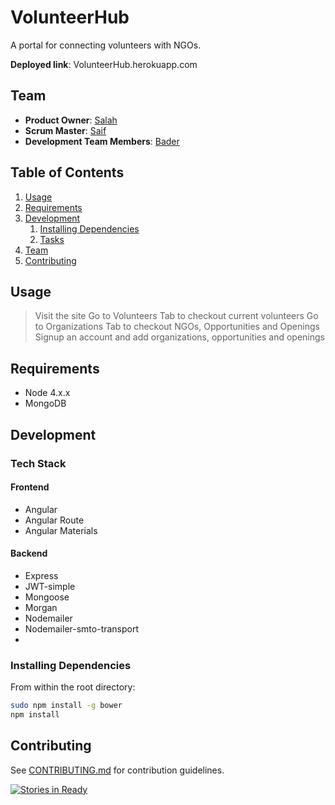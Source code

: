 # VolunteerHub
A portal for connecting volunteers with NGOs.

__Deployed link__: VolunteerHub.herokuapp.com

## Team

  - __Product Owner__: [Salah](https://github.com/salomari1987)
  - __Scrum Master__: [Saif](https://github.com/saifElokour)
  - __Development Team Members__: [Bader](https://github.com/baderkhalifeh)

## Table of Contents

1. [Usage](#Usage)
1. [Requirements](#requirements)
1. [Development](#development)
    1. [Installing Dependencies](#installing-dependencies)
    1. [Tasks](#tasks)
1. [Team](#team)
1. [Contributing](#contributing)

## Usage

> Visit the site
> Go to Volunteers Tab to checkout current volunteers
> Go to Organizations Tab to checkout NGOs, Opportunities and Openings
> Signup an account and add organizations, opportunities and openings

## Requirements

- Node 4.x.x
- MongoDB

## Development
### Tech Stack
#### Frontend

* Angular
* Angular Route
* Angular Materials

#### Backend

* Express
* JWT-simple
* Mongoose
* Morgan
* Nodemailer
* Nodemailer-smto-transport
* 
### Installing Dependencies

From within the root directory:

```sh
sudo npm install -g bower
npm install
```

## Contributing

See [CONTRIBUTING.md](CONTRIBUTING.md) for contribution guidelines.

[![Stories in Ready](https://badge.waffle.io/kleinsbottle/VolunteerHub.png?label=ready&title=Ready)](http://waffle.io/kleinsbottle/VolunteerHub)
